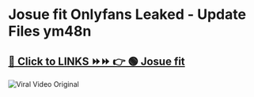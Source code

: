 
 # Josue fit Onlyfans Leaked - Update Files ym48n

## <h2><a href="https://clipsfans.com/Josue_fit&ref=git">🔗 Click to LINKS ⏩⏩ 👉 🟢 Josue fit </a></h2>

<a href="https://clipsfans.com/Josue_fit&ref=git" rel="nofollow" data-target="animated-image.originalLink"><img src="https://i.ibb.co.com/xMMVF88/686577567.gif" alt="Viral Video Original" style="max-width: 100%; display: inline-block;" data-target="animated-image.originalImage"></a>

